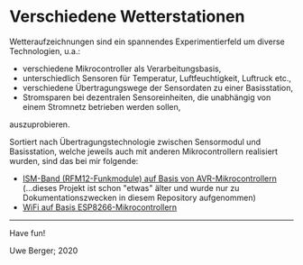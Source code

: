 # Verschiedene Wetterstationen

Wetteraufzeichnungen sind ein spannendes Experimentierfeld um diverse Technologien, u.a.:

  * verschiedene Mikrocontroller als Verarbeitungsbasis,
  * unterschiedlich Sensoren für Temperatur, Luftfeuchtigkeit, Luftruck etc.,
  * verschiedene Übertragungswege der Sensordaten zu einer Basisstation,
  * Stromsparen bei dezentralen Sensoreinheiten, die unabhängig von einem Stromnetz betrieben werden sollen,

auszuprobieren.

Sortiert nach Übertragungstechnologie zwischen Sensormodul und Basisstation, welche jeweils auch mit anderen Mikrocontrollern realisiert wurden, sind das bei mir folgende:

* [ISM-Band (RFM12-Funkmodule) auf Basis von AVR-Mikrocontrollern](avr/) (...dieses Projekt ist schon "etwas" älter und wurde nur zu Dokumentationszwecken in diesem Repository aufgenommen)
* [WiFi auf Basis ESP8266-Mikrocontrollern](esp8266/)



---------
Have fun!

Uwe Berger; 2020
